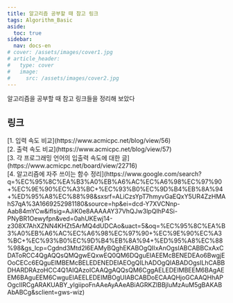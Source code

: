 ```yaml
---
title: 알고리즘 공부할 때 참고 링크
tags: Algorithm_Basic
aside:
  toc: true
sidebar:
  nav: docs-en
# cover: /assets/images/cover1.jpg
# article_header:
#   type: cover
#   image:
#     src: /assets/images/cover2.jpg
---
```


알고리즘을 공부할 때 참고 링크들을 정리해 보았다

<!-- more -->
<h2 id="h1">링크</h2>
[1. 입력 속도 비교](https://www.acmicpc.net/blog/view/56)
<br>
[2. 출력 속도 비교](https://www.acmicpc.net/blog/view/57)
<br>
[3. 각 프로그래밍 언어의 입출력 속도에 대한 글](https://www.acmicpc.net/board/view/22716)
<br>
[4. 알고리즘에 자주 쓰이는 함수 정리](https://www.google.com/search?q=%EC%95%8C%EA%B3%A0%EB%A6%AC%EC%A6%98%EC%97%90+%EC%9E%90%EC%A3%BC+%EC%93%B0%EC%9D%B4%EB%8A%94+%ED%95%A8%EC%88%98&sxsrf=ALiCzsYpT7hmyvGaEQxY5UR4ZzHMAhS7qA%3A1669252981180&source=hp&ei=dcd-Y7XVCNnp-Aab84mYCw&iflsig=AJiK0e8AAAAAY37VhQJw3lpQIhP4Si-PNyBR1Oewyfpn&ved=0ahUKEwj14-z308X7AhXZNN4KHZt5ArMQ4dUDCAo&uact=5&oq=%EC%95%8C%EA%B3%A0%EB%A6%AC%EC%A6%98%EC%97%90+%EC%9E%90%EC%A3%BC+%EC%93%B0%EC%9D%B4%EB%8A%94+%ED%95%A8%EC%88%98&gs_lcp=Cgdnd3Mtd2l6EAMyBQghEKABOgQIIxAnOgsIABCABBCxAxCDAToRCC4QgAQQsQMQgwEQxwEQ0QM6DQguEIAEEMcBENEDEAo6BwgjEOoCECc6EQguEIMBEMcBELEDENEDEIAEOgQILhADOgQIABADOgsILhCABBDHARDRAzoHCC4Q1AIQAzoICAAQgAQQsQM6CggAELEDEIMBEEM6BAgAEEM6BAguEEM6CwguEIAEELEDEIMBOgUIABCABDoECAAQHjoGCAAQHhAPOgcIIRCgARAKUABY_ylgiipoFnAAeAyAAeABiAGRKZIBBjIuMzAuM5gBAKABAbABCg&sclient=gws-wiz)